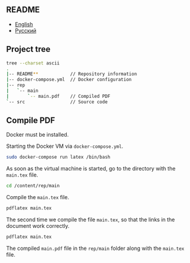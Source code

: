 ## README

- [English](README.md)
- [Русский](README-ru.md)

## Project tree

```bash
tree --charset ascii
.
|-- README**            // Repository information
|-- docker-compose.yml  // Docker configuration
|-- rep
|   `-- main
|       `-- main.pdf    // Compiled PDF
`-- src                 // Source code
```

## Compile PDF

Docker must be installed.

Starting the Docker VM via `docker-compose.yml`.

```bash
sudo docker-compose run latex /bin/bash
```

As soon as the virtual machine is started, go to the directory with the `main.tex` file.

```bash
cd /content/rep/main
```

Compile the `main.tex` file.

```bash
pdflatex main.tex
```

The second time we compile the file `main.tex`, so that the links in the document work correctly.

```bash
pdflatex main.tex
```

The compiled `main.pdf` file in the `rep/main` folder along with the `main.tex` file.
